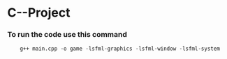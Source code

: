 # C--Project

### To run the code use this command
```
    g++ main.cpp -o game -lsfml-graphics -lsfml-window -lsfml-system

```